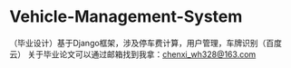 # Vehicle-Management-System
（毕业设计）基于Django框架，涉及停车费计算，用户管理，车牌识别（百度云）
关于毕业论文可以通过邮箱找到我拿：chenxi_wh328@163.com

